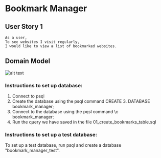 # Bookmark Manager

## User Story 1

```
As a user,
To see websites I visit regularly,
I would like to view a list of bookmarked websites.
```

## Domain Model

![alt text](https://raw.githubusercontent.com/makersacademy/course/master/bookmark_manager/images/bookmark_manager_1.png?token=ALXDTEYKUG4UUIPU2ZPFHYK5CDLHY "Domain Model")


### Instructions to set up database:

1. Connect to psql
2. Create the database using the psql command CREATE 3. DATABASE bookmark_manager;
4. Connect to the database using the pqsl command \c bookmark_manager;
5. Run the query we have saved in the file  01_create_bookmarks_table.sql

### Instructions to set up a test database:

To set up a test database, run psql and create a database "bookmark_manager_test".
